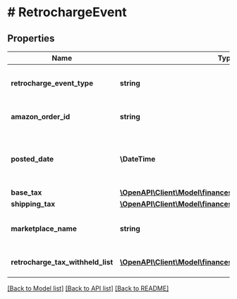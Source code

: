# # RetrochargeEvent

## Properties

Name | Type | Description | Notes
------------ | ------------- | ------------- | -------------
**retrocharge_event_type** | **string** | The type of event.  Possible values:  * Retrocharge  * RetrochargeReversal | [optional]
**amazon_order_id** | **string** | An Amazon-defined identifier for an order. | [optional]
**posted_date** | **\DateTime** | Fields with a schema type of date are in ISO 8601 date time format (for example GroupBeginDate). | [optional]
**base_tax** | [**\OpenAPI\Client\Model\financesv0\Currency**](Currency.md) |  | [optional]
**shipping_tax** | [**\OpenAPI\Client\Model\financesv0\Currency**](Currency.md) |  | [optional]
**marketplace_name** | **string** | The name of the marketplace where the retrocharge event occurred. | [optional]
**retrocharge_tax_withheld_list** | [**\OpenAPI\Client\Model\financesv0\TaxWithheldComponent[]**](TaxWithheldComponent.md) | A list of information about taxes withheld. | [optional]

[[Back to Model list]](../../README.md#models) [[Back to API list]](../../README.md#endpoints) [[Back to README]](../../README.md)
